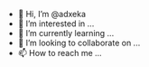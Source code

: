 - 👋 Hi, I’m @adxeka
- 👀 I’m interested in ...
- 🌱 I’m currently learning ...
- 💞️ I’m looking to collaborate on ...
- 📫 How to reach me ...

<!---
adxeka/adxeka is a ✨ special ✨ repository because its `README.md` (this file) appears on your GitHub profile.
You can click the Preview link to take a look at your changes.
--->
